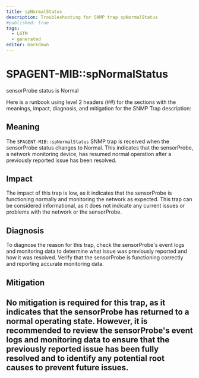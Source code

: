 ```yaml
---
title: spNormalStatus
description: Troubleshooting for SNMP trap spNormalStatus
#published: true
tags:
  - LGTM
  - generated
editor: markdown
---
```


# SPAGENT-MIB::spNormalStatus 

sensorProbe status is Normal 



Here is a runbook using level 2 headers (##) for the sections with the meanings, impact, diagnosis, and mitigation for the SNMP Trap description:

## Meaning

The `SPAGENT-MIB::spNormalStatus` SNMP trap is received when the sensorProbe status changes to Normal. This indicates that the sensorProbe, a network monitoring device, has resumed normal operation after a previously reported issue has been resolved.

## Impact

The impact of this trap is low, as it indicates that the sensorProbe is functioning normally and monitoring the network as expected. This trap can be considered informational, as it does not indicate any current issues or problems with the network or the sensorProbe.

## Diagnosis

To diagnose the reason for this trap, check the sensorProbe's event logs and monitoring data to determine what issue was previously reported and how it was resolved. Verify that the sensorProbe is functioning correctly and reporting accurate monitoring data.

## Mitigation

No mitigation is required for this trap, as it indicates that the sensorProbe has returned to a normal operating state. However, it is recommended to review the sensorProbe's event logs and monitoring data to ensure that the previously reported issue has been fully resolved and to identify any potential root causes to prevent future issues.
---




